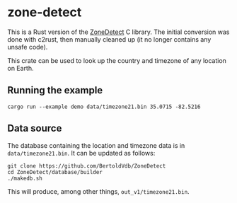 # zone-detect

This is a Rust version of the
[ZoneDetect](https://github.com/BertoldVdb/ZoneDetect) C library. The
initial conversion was done with c2rust, then manually cleaned up (it
no longer contains any unsafe code).

This crate can be used to look up the country and timezone of any
location on Earth.

## Running the example

    cargo run --example demo data/timezone21.bin 35.0715 -82.5216

## Data source

The database containing the location and timezone data is in
`data/timezone21.bin`. It can be updated as follows:

    git clone https://github.com/BertoldVdb/ZoneDetect
    cd ZoneDetect/database/builder
    ./makedb.sh
    
This will produce, among other things, `out_v1/timezone21.bin`.
